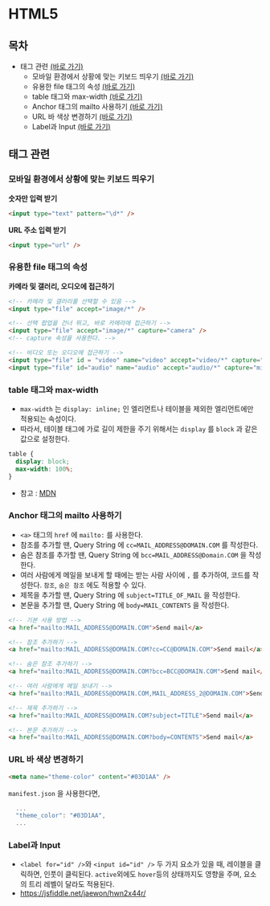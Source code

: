 # HTML5
## 목차
- 태그 관련 [(바로 가기)](#태그-관련)
  - 모바일 환경에서 상황에 맞는 키보드 띄우기 [(바로 가기)](#모바일-환경에서-상황에-맞는-키보드-띄우기)
  - 유용한 file 태그의 속성 [(바로 가기)](#유용한-file-태그의-속성)
  - table 태그와 max-width [(바로 가기)](#table-태그와-max-width)
  - Anchor 태그의 mailto 사용하기 [(바로 가기)](#Anchor-태그의-mailto-사용하기)
  - URL 바 색상 변경하기 [(바로 가기)](#URL-바-색상-변경하기)
  - Label과 Input [(바로 가기)](#Label과-Input)

## 태그 관련
### 모바일 환경에서 상황에 맞는 키보드 띄우기
__숫자만 입력 받기__
```html
<input type="text" pattern="\d*" />
```

__URL 주소 입력 받기__
```html
<input type="url" />
```

### 유용한 file 태그의 속성
__카메라 및 갤러리, 오디오에 접근하기__
```html
<!-- 카메라 및 갤러리를 선택할 수 있음 -->
<input type="file" accept="image/*" />

<!-- 선택 팝업을 건너 뛰고, 바로 카메라에 접근하기 -->
<input type="file" accept="image/*" capture="camera" />
<!-- capture 속성을 사용한다. -->

<!-- 비디오 또는 오디오에 접근하기 -->
<input type="file" id = "video" name="video" accept="video/*" capture="camcorder">
<input type="file" id="audio" name="audio" accept="audio/*" capture="microphone">
```

### table 태그와 max-width
- `max-width` 는 `display: inline;` 인 엘리먼트나 테이블을 제외한 엘리먼트에만 적용되는 속성이다.
- 따라서, 테이블 태그에 가로 길이 제한을 주기 위해서는 `display` 를 `block` 과 같은 값으로 설정한다.

```css
table {
  display: block;
  max-width: 100%;
}
```
- 참고 : [MDN](https://developer.mozilla.org/en-US/docs/Web/CSS/max-width)

### Anchor 태그의 mailto 사용하기
- `<a>` 태그의 `href` 에 `mailto:` 를 사용한다.
- 참조를 추가할 땐, Query String 에 `cc=MAIL_ADDRESS@DOMAIN.COM` 를 작성한다.
- 숨은 참조를 추가할 땐, Query String 에 `bcc=MAIL_ADDRESS@Domain.COM` 을 작성한다.
- 여러 사람에게 메일을 보내게 할 때에는 받는 사람 사이에 `,` 를 추가하여, 코드를 작성한다. `참조`, `숨은 참조` 에도 적용할 수 있다.
- 제목을 추가할 땐, Query String 에 `subject=TITLE_OF_MAIL` 을 작성한다.
- 본문을 추가할 땐, Query String 에 `body=MAIL_CONTENTS` 을 작성한다.

```html
<!-- 기본 사용 방법 -->
<a href="mailto:MAIL_ADDRESS@DOMAIN.COM">Send mail</a>

<!-- 참조 추가하기 -->
<a href="mailto:MAIL_ADDRESS@DOMAIN.COM?cc=CC@DOMAIN.COM">Send mail</a>

<!-- 숨은 참조 추가하기 -->
<a href="mailto:MAIL_ADDRESS@DOMAIN.COM?bcc=BCC@DOMAIN.COM">Send mail</a>

<!-- 여러 사람에게 메일 보내기 -->
<a href="mailto:MAIL_ADDRESS@DOMAIN.COM,MAIL_ADDRESS_2@DOMAIN.COM">Send mail</a>

<!-- 제목 추가하기 -->
<a href="mailto:MAIL_ADDRESS@DOMAIN.COM?subject=TITLE">Send mail</a>

<!-- 본문 추가하기 -->
<a href="mailto:MAIL_ADDRESS@DOMAIN.COM?body=CONTENTS">Send mail</a>
```

### URL 바 색상 변경하기
```html
<meta name="theme-color" content="#03D1AA" />
```

`manifest.json` 을 사용한다면,
```js
  ...
  "theme_color": "#03D1AA",
  ...
```

### Label과 Input
- `<label for="id" />`와 `<input id="id" />` 두 가지 요소가 있을 때, 레이블을 클릭하면, 인풋이 클릭된다. `active`외에도 `hover`등의 상태까지도 영향을 주며, 요소의 트리 레벨이 달라도 적용된다.
- https://jsfiddle.net/jaewon/hwn2x44r/
